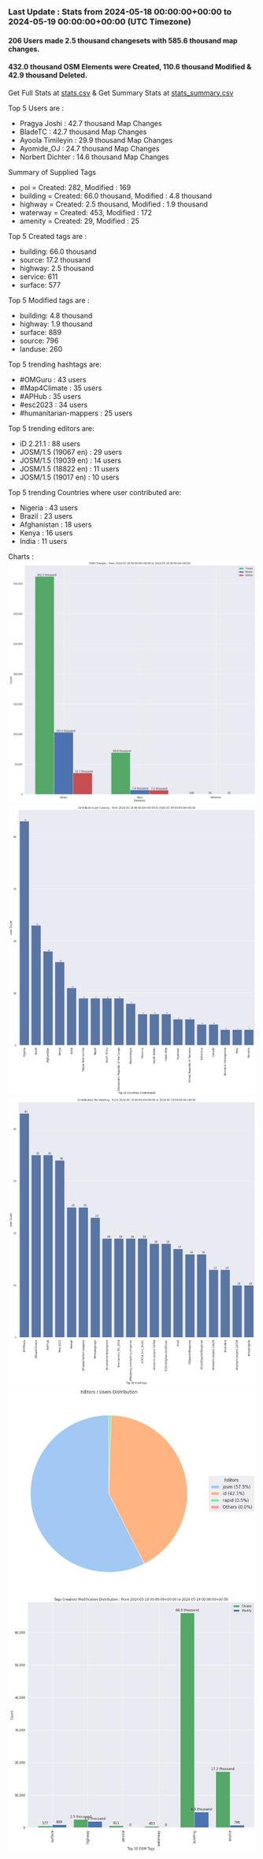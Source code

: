### Last Update : Stats from 2024-05-18 00:00:00+00:00 to 2024-05-19 00:00:00+00:00 (UTC Timezone)

#### 206 Users made 2.5 thousand changesets with 585.6 thousand map changes.
#### 432.0 thousand OSM Elements were Created, 110.6 thousand Modified & 42.9 thousand Deleted.
Get Full Stats at [stats.csv](/stats/hotosm/Daily/stats.csv)
 & Get Summary Stats at [stats_summary.csv](/stats/hotosm/Daily/stats_summary.csv)

Top 5 Users are : 
- Pragya Joshi : 42.7 thousand Map Changes
- BladeTC : 42.7 thousand Map Changes
- Ayoola Timileyin : 29.9 thousand Map Changes
- Ayomide_OJ : 24.7 thousand Map Changes
- Norbert Dichter : 14.6 thousand Map Changes

Summary of Supplied Tags
- poi = Created: 282, Modified : 169
- building = Created: 66.0 thousand, Modified : 4.8 thousand
- highway = Created: 2.5 thousand, Modified : 1.9 thousand
- waterway = Created: 453, Modified : 172
- amenity = Created: 29, Modified : 25


Top 5 Created tags are :
- building: 66.0 thousand
- source: 17.2 thousand
- highway: 2.5 thousand
- service: 611
- surface: 577


Top 5 Modified tags are :
- building: 4.8 thousand
- highway: 1.9 thousand
- surface: 889
- source: 796
- landuse: 260


Top 5 trending hashtags are:
- #OMGuru : 43 users
- #Map4Climate : 35 users
- #APHub : 35 users
- #esc2023 : 34 users
- #humanitarian-mappers : 25 users


Top 5 trending editors are:
- iD 2.21.1 : 88 users
- JOSM/1.5 (19067 en) : 29 users
- JOSM/1.5 (19039 en) : 14 users
- JOSM/1.5 (18822 en) : 11 users
- JOSM/1.5 (19017 en) : 10 users


Top 5 trending Countries where user contributed are:
- Nigeria : 43 users
- Brazil : 23 users
- Afghanistan : 18 users
- Kenya : 16 users
- India : 11 users


 Charts : 
![Alt text](./stats_osm_changes.png) 
![Alt text](./stats_users_per_country.png) 
![Alt text](./stats_users_per_hashtag.png) 
![Alt text](./stats_editors_pie_chart.png) 
![Alt text](./stats_tags.png) 
